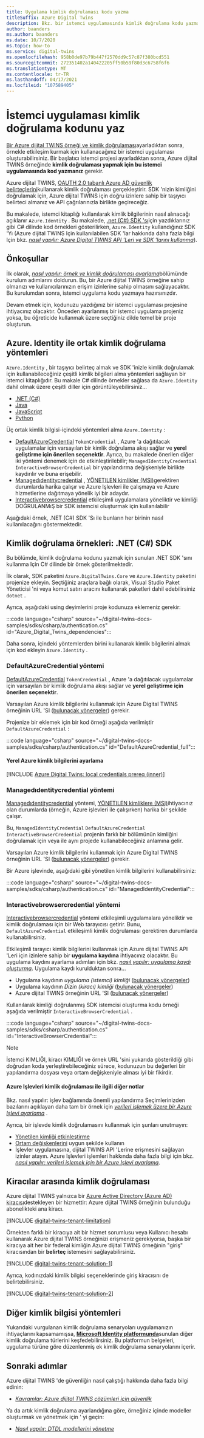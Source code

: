 ```yaml
---
title: Uygulama kimlik doğrulaması kodu yazma
titleSuffix: Azure Digital Twins
description: Bkz. bir istemci uygulamasında kimlik doğrulama kodu yazma
author: baanders
ms.author: baanders
ms.date: 10/7/2020
ms.topic: how-to
ms.service: digital-twins
ms.openlocfilehash: 958b0de97b79b447f2570dd9c57c87f380bcd551
ms.sourcegitcommit: 272351402a140422205ff50b59f80d3c6758f6f6
ms.translationtype: MT
ms.contentlocale: tr-TR
ms.lasthandoff: 04/17/2021
ms.locfileid: "107589405"
---
```

# <a name="write-client-app-authentication-code"></a>İstemci uygulaması kimlik doğrulama kodunu yaz

[Bir Azure dijital TWINS örneği ve kimlik doğrulaması](how-to-set-up-instance-portal.md)ayarladıktan sonra, örnekle etkileşim kurmak için kullanacağınız bir istemci uygulaması oluşturabilirsiniz. Bir başlatıcı istemci projesi ayarladıktan sonra, Azure dijital TWINS örneğinde **kimlik doğrulaması yapmak için bu istemci uygulamasında kod yazmanız** gerekir.

Azure dijital TWINS, [OAUTH 2,0 tabanlı Azure AD güvenlik belirteçlerini](../active-directory/develop/security-tokens.md#json-web-tokens-and-claims)kullanarak kimlik doğrulaması gerçekleştirir. SDK 'nizin kimliğini doğrulamak için, Azure dijital TWINS için doğru izinlere sahip bir taşıyıcı belirteci almanız ve API çağrılarınızla birlikte geçireceğiz. 

Bu makalede, istemci kitaplığı kullanılarak kimlik bilgilerinin nasıl alınacağı açıklanır `Azure.Identity` . Bu makalede, [.net (C#) SDK 'sı](/dotnet/api/overview/azure/digitaltwins/client)için yazdıklarınız gibi C# dilinde kod örnekleri gösterilirken, `Azure.Identity` kullandığınız SDK 'Yı (Azure dijital TWINS Için kullanılabilen SDK 'lar hakkında daha fazla bilgi Için bkz. [*nasıl yapılır: Azure Digital TWINS API 'Leri ve SDK 'larını kullanma*](how-to-use-apis-sdks.md)).

## <a name="prerequisites"></a>Önkoşullar

İlk olarak, [*nasıl yapılır: örnek ve kimlik doğrulaması ayarlama*](how-to-set-up-instance-portal.md)bölümünde kurulum adımlarını doldurun. Bu, bir Azure dijital TWINS örneğine sahip olmanızı ve kullanıcılarınızın erişim izinlerine sahip olmasını sağlayacaktır. Bu kurulumdan sonra, istemci uygulama kodu yazmaya hazırsınızdır.

Devam etmek için, kodunuzu yazdığınız bir istemci uygulaması projesine ihtiyacınız olacaktır. Önceden ayarlanmış bir istemci uygulama projeniz yoksa, bu öğreticide kullanmak üzere seçtiğiniz dilde temel bir proje oluşturun.

## <a name="common-authentication-methods-with-azureidentity"></a>Azure. Identity ile ortak kimlik doğrulama yöntemleri

`Azure.Identity` , bir taşıyıcı belirteç almak ve SDK 'inizle kimlik doğrulamak için kullanabileceğiniz çeşitli kimlik bilgileri alma yöntemleri sağlayan bir istemci kitaplığıdır. Bu makale C# dilinde örnekler sağlasa da `Azure.Identity` dahil olmak üzere çeşitli diller için görüntüleyebilirsiniz...

* [.NET (C#)](/dotnet/api/azure.identity)
* [Java](/java/api/overview/azure/identity-readme)
* [JavaScript](/javascript/api/overview/azure/identity-readme)
* [Python](/python/api/overview/azure/identity-readme)

Üç ortak kimlik bilgisi-içindeki yöntemleri alma `Azure.Identity` :

* [DefaultAzureCredential](/dotnet/api/azure.identity.defaultazurecredential) `TokenCredential` , Azure 'a dağıtılacak uygulamalar için varsayılan bir kimlik doğrulama akışı sağlar ve **yerel geliştirme için önerilen seçenektir**. Ayrıca, bu makalede önerilen diğer iki yöntemi denemek için de etkinleştirilebilir; `ManagedIdentityCredential` `InteractiveBrowserCredential` bir yapılandırma değişkeniyle birlikte kaydırılır ve buna erişebilir.
* [Managedıdentitycredential](/dotnet/api/azure.identity.managedidentitycredential) , [YÖNETILEN kimlikler (MSI)](../active-directory/managed-identities-azure-resources/overview.md)gerektiren durumlarda harika çalışır ve Azure Işlevleri ile çalışmaya ve Azure hizmetlerine dağıtmaya yönelik iyi bir adaydır.
* [Interactivebrowsercredential](/dotnet/api/azure.identity.interactivebrowsercredential) etkileşimli uygulamalara yöneliktir ve kimliği DOĞRULANMıŞ bir SDK istemcisi oluşturmak için kullanılabilir

Aşağıdaki örnek, .NET (C#) SDK 'Sı ile bunların her birinin nasıl kullanılacağını göstermektedir.

## <a name="authentication-examples-net-c-sdk"></a>Kimlik doğrulama örnekleri: .NET (C#) SDK

Bu bölümde, kimlik doğrulama kodunu yazmak için sunulan .NET SDK 'sını kullanma Için C# dilinde bir örnek gösterilmektedir.

İlk olarak, SDK paketini `Azure.DigitalTwins.Core` ve `Azure.Identity` paketini projenize ekleyin. Seçtiğiniz araçlara bağlı olarak, Visual Studio Paket Yöneticisi 'ni veya komut satırı aracını kullanarak paketleri dahil edebilirsiniz `dotnet` . 

Ayrıca, aşağıdaki using deyimlerini proje kodunuza eklemeniz gerekir:

:::code language="csharp" source="~/digital-twins-docs-samples/sdks/csharp/authentication.cs" id="Azure_Digital_Twins_dependencies":::

Daha sonra, içindeki yöntemlerden birini kullanarak kimlik bilgilerini almak için kod ekleyin `Azure.Identity` .

### <a name="defaultazurecredential-method"></a>DefaultAzureCredential yöntemi

[DefaultAzureCredential](/dotnet/api/azure.identity.defaultazurecredential) `TokenCredential` , Azure 'a dağıtılacak uygulamalar için varsayılan bir kimlik doğrulama akışı sağlar ve **yerel geliştirme için önerilen seçenektir**.

Varsayılan Azure kimlik bilgilerini kullanmak için Azure Digital TWINS örneğinin URL 'SI ([bulunacak yönergeler](how-to-set-up-instance-portal.md#verify-success-and-collect-important-values)) gerekir.

Projenize bir eklemek için bir kod örneği aşağıda verilmiştir `DefaultAzureCredential` :

:::code language="csharp" source="~/digital-twins-docs-samples/sdks/csharp/authentication.cs" id="DefaultAzureCredential_full":::

#### <a name="set-up-local-azure-credentials"></a>Yerel Azure kimlik bilgilerini ayarlama

[!INCLUDE [Azure Digital Twins: local credentials prereq (inner)](../../includes/digital-twins-local-credentials-inner.md)]

### <a name="managedidentitycredential-method"></a>Managedıdentitycredential yöntemi

[Managedıdentitycredential](/dotnet/api/azure.identity.managedidentitycredential) yöntemi, [YÖNETILEN kimliklere (MSI)](../active-directory/managed-identities-azure-resources/overview.md)ihtiyacınız olan durumlarda (örneğin, Azure işlevleri ile çalışırken) harika bir şekilde çalışır.

Bu, `ManagedIdentityCredential` `DefaultAzureCredential` `InteractiveBrowserCredential` projenin farklı bir bölümünün kimliğini doğrulamak için veya ile aynı projede kullanabileceğiniz anlamına gelir.

Varsayılan Azure kimlik bilgilerini kullanmak için Azure Digital TWINS örneğinin URL 'SI ([bulunacak yönergeler](how-to-set-up-instance-portal.md#verify-success-and-collect-important-values)) gerekir.

Bir Azure işlevinde, aşağıdaki gibi yönetilen kimlik bilgilerini kullanabilirsiniz:

:::code language="csharp" source="~/digital-twins-docs-samples/sdks/csharp/authentication.cs" id="ManagedIdentityCredential":::

### <a name="interactivebrowsercredential-method"></a>Interactivebrowsercredential yöntemi

[Interactivebrowsercredential](/dotnet/api/azure.identity.interactivebrowsercredential) yöntemi etkileşimli uygulamalara yöneliktir ve kimlik doğrulaması için bir Web tarayıcısı getirir. Bunu, `DefaultAzureCredential` etkileşimli kimlik doğrulaması gerektiren durumlarda kullanabilirsiniz.

Etkileşimli tarayıcı kimlik bilgilerini kullanmak için Azure dijital TWINS API 'Leri için izinlere sahip bir **uygulama kaydına** ihtiyacınız olacaktır. Bu uygulama kaydını ayarlama adımları için bkz. [*nasıl yapılır: uygulama kaydı oluşturma*](how-to-create-app-registration.md). Uygulama kaydı kurulduktan sonra...
* Uygulama kaydının *uygulama (istemci) kimliği* ([bulunacak yönergeler](how-to-create-app-registration.md#collect-client-id-and-tenant-id))
* Uygulama kaydının *Dizin (kiracı) kimliği* ([bulunacak yönergeler](how-to-create-app-registration.md#collect-client-id-and-tenant-id))
* Azure dijital TWINS örneğinin URL 'SI ([bulunacak yönergeler](how-to-set-up-instance-portal.md#verify-success-and-collect-important-values))

Kullanılarak kimliği doğrulanmış SDK istemcisi oluşturma kodu örneği aşağıda verilmiştir `InteractiveBrowserCredential` .

:::code language="csharp" source="~/digital-twins-docs-samples/sdks/csharp/authentication.cs" id="InteractiveBrowserCredential":::

>[!NOTE]
> İstemci KIMLIĞI, kiracı KIMLIĞI ve örnek URL 'sini yukarıda gösterildiği gibi doğrudan koda yerleştirebileceğiniz sürece, kodunuzun bu değerleri bir yapılandırma dosyası veya ortam değişkeniyle alması iyi bir fikirdir.

#### <a name="other-notes-about-authenticating-azure-functions"></a>Azure Işlevleri kimlik doğrulaması ile ilgili diğer notlar

Bkz. nasıl yapılır: işlev bağlamında önemli yapılandırma Seçimlerinizden bazılarını açıklayan daha tam bir örnek için [*verileri işlemek üzere bir Azure Işlevi ayarlama*](how-to-create-azure-function.md) .

Ayrıca, bir işlevde kimlik doğrulamasını kullanmak için şunları unutmayın:
* [Yönetilen kimliği etkinleştirme](../app-service/overview-managed-identity.md?tabs=dotnet)
* [Ortam değişkenlerini](/sandbox/functions-recipes/environment-variables?tabs=csharp) uygun şekilde kullanın
* İşlevler uygulamasına, dijital TWINS API 'Lerine erişmesini sağlayan izinler atayın. Azure Işlevleri işlemleri hakkında daha fazla bilgi için bkz. [*nasıl yapılır: verileri işlemek için bir Azure Işlevi ayarlama*](how-to-create-azure-function.md).

## <a name="authenticate-across-tenants"></a>Kiracılar arasında kimlik doğrulaması

Azure dijital TWINS yalnızca bir  [Azure Active Directory (Azure AD) kiracısı](../active-directory/develop/quickstart-create-new-tenant.md)destekleyen bir hizmettir: Azure dijital TWINS örneğinin bulunduğu abonelikteki ana kiracı.

[!INCLUDE [digital-twins-tenant-limitation](../../includes/digital-twins-tenant-limitation.md)]

Örnekten farklı bir kiracıya ait bir hizmet sorumlusu veya Kullanıcı hesabı kullanarak Azure dijital TWINS örneğinizi erişmeniz gerekiyorsa, başka bir kiracıya ait her bir federal kimliğin Azure dijital TWINS örneğinin "giriş" kiracısından bir **belirteç** istemesini sağlayabilirsiniz. 

[!INCLUDE [digital-twins-tenant-solution-1](../../includes/digital-twins-tenant-solution-1.md)]

Ayrıca, kodınızdaki kimlik bilgisi seçeneklerinde giriş kiracısını de belirtebilirsiniz. 

[!INCLUDE [digital-twins-tenant-solution-2](../../includes/digital-twins-tenant-solution-2.md)]

## <a name="other-credential-methods"></a>Diğer kimlik bilgisi yöntemleri

Yukarıdaki vurgulanan kimlik doğrulama senaryoları uygulamanızın ihtiyaçlarını kapsamamışsa, [**Microsoft Identity platformunda**](../active-directory/develop/v2-overview.md#getting-started)sunulan diğer kimlik doğrulama türlerini keşfedebilirsiniz. Bu platformun belgeleri, uygulama türüne göre düzenlenmiş ek kimlik doğrulama senaryolarını içerir.

## <a name="next-steps"></a>Sonraki adımlar

Azure dijital TWINS 'de güvenliğin nasıl çalıştığı hakkında daha fazla bilgi edinin:
* [*Kavramlar: Azure dijital TWINS çözümleri için güvenlik*](concepts-security.md)

Ya da artık kimlik doğrulama ayarlandığına göre, örneğiniz içinde modeller oluşturmak ve yönetmek için ' yi geçin:
* [*Nasıl yapılır: DTDL modellerini yönetme*](how-to-manage-model.md)
